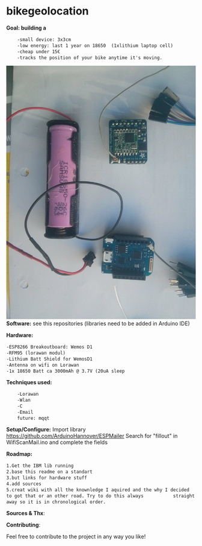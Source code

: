# bikegeolocation

**Goal: building a** 

		-small device: 3x3cm
		-low energy: last 1 year on 18650  (1xlithium laptop cell) 
		-cheap under 15€ 
		-tracks the position of your bike anytime it's moving.  
							
							
![Hardware_Setup](https://github.com/mulles/bikegeolocation/blob/master/Hardware_Setup.jpg)								 
**Software:** see this repositories (libraries need to be added in Arduino IDE)


**Hardware:** 

	-ESP8266 Breakoutboard: Wemos D1 
	-RFM95 (lorawan modul)
	-Lithium Batt Shield for WemosD1
	-Antenna on wifi on Lorawan
	-1x 18650 Batt ca 3000mAh @ 3.7V (20uA sleep
          

**Techniques used:** 

		-Lorawan
		-Wlan
		-C 
		-Email 
		future: mqqt

**Setup/Configure:** Import library https://github.com/ArduinoHannover/ESPMailer 
       Search for "fillout" in WifiScanMail.ino and complete the fields
		
    
            
**Roadmap:**

	1.Get the IBM lib running 
	2.base this readme on a standart 
	3.but links for hardware stuff
	4.add sources 
	5.creat wiki with all the knownledge I aquired and the why I decided to got that or an other road. Try to do this always 	       straight away so it is in chronological order. 

**Sources & Thx**: 


**Contributing**:

Feel free to contribute to the project in any way you like!
